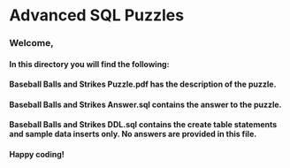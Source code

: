 # Advanced SQL Puzzles

### Welcome,

#### In this directory you will find the following:

#### Baseball Balls and Strikes Puzzle.pdf has the description of the puzzle.  

#### Baseball Balls and Strikes Answer.sql contains the answer to the puzzle.

#### Baseball Balls and Strikes DDL.sql contains the create table statements and sample data inserts only.  No answers are provided in this file.

#### Happy coding!
